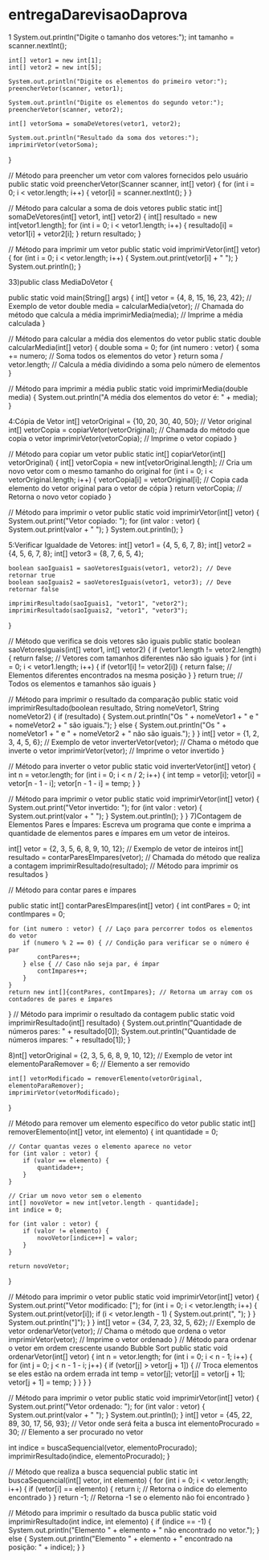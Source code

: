 # entregaDarevisaoDaprova

1  System.out.println("Digite o tamanho dos vetores:");
    int tamanho = scanner.nextInt();

    int[] vetor1 = new int[1];
    int[] vetor2 = new int[5];

    System.out.println("Digite os elementos do primeiro vetor:");
    preencherVetor(scanner, vetor1);

    System.out.println("Digite os elementos do segundo vetor:");
    preencherVetor(scanner, vetor2);

    int[] vetorSoma = somaDeVetores(vetor1, vetor2);
    
    System.out.println("Resultado da soma dos vetores:");
    imprimirVetor(vetorSoma);
}


// Método para preencher um vetor com valores fornecidos pelo usuário
public static void preencherVetor(Scanner scanner, int[] vetor) {
    for (int i = 0; i < vetor.length; i++) {
        vetor[i] = scanner.nextInt();
    }
}

// Método para calcular a soma de dois vetores
public static int[] somaDeVetores(int[] vetor1, int[] vetor2) {
    int[] resultado = new int[vetor1.length];
    for (int i = 0; i < vetor1.length; i++) {
        resultado[i] = vetor1[i] + vetor2[i];
    }
    return resultado;
}

// Método para imprimir um vetor
public static void imprimirVetor(int[] vetor) {
    for (int i = 0; i < vetor.length; i++) {
        System.out.print(vetor[i] + " ");
    }
    System.out.println();
}


33)public class MediaDoVetor {

public static void main(String[] args) {
    int[] vetor = {4, 8, 15, 16, 23, 42}; // Exemplo de vetor
    double media = calcularMedia(vetor); // Chamada do método que calcula a média
    imprimirMedia(media); // Imprime a média calculada
}

// Método para calcular a média dos elementos do vetor
public static double calcularMedia(int[] vetor) {
    double soma = 0;
    for (int numero : vetor) {
        soma += numero; // Soma todos os elementos do vetor
    }
    return soma / vetor.length; // Calcula a média dividindo a soma pelo número de elementos
}

// Método para imprimir a média
public static void imprimirMedia(double media) {
    System.out.println("A média dos elementos do vetor é: " + media);
}


4:Cópia de Vetor int[] vetorOriginal = {10, 20, 30, 40, 50}; // Vetor original int[] vetorCopia = copiarVetor(vetorOriginal); // Chamada do método que copia o vetor imprimirVetor(vetorCopia); // Imprime o vetor copiado }

// Método para copiar um vetor
public static int[] copiarVetor(int[] vetorOriginal) {
    int[] vetorCopia = new int[vetorOriginal.length]; // Cria um novo vetor com o mesmo tamanho do original
    for (int i = 0; i < vetorOriginal.length; i++) {
        vetorCopia[i] = vetorOriginal[i]; // Copia cada elemento do vetor original para o vetor de cópia
    }
    return vetorCopia; // Retorna o novo vetor copiado
}

// Método para imprimir o vetor
public static void imprimirVetor(int[] vetor) {
    System.out.print("Vetor copiado: ");
    for (int valor : vetor) {
        System.out.print(valor + " ");
    }
    System.out.println();
}


5:Verificar Igualdade de Vetores: int[] vetor1 = {4, 5, 6, 7, 8}; int[] vetor2 = {4, 5, 6, 7, 8}; int[] vetor3 = {8, 7, 6, 5, 4};

    boolean saoIguais1 = saoVetoresIguais(vetor1, vetor2); // Deve retornar true
    boolean saoIguais2 = saoVetoresIguais(vetor1, vetor3); // Deve retornar false

    imprimirResultado(saoIguais1, "vetor1", "vetor2");
    imprimirResultado(saoIguais2, "vetor1", "vetor3");
}

// Método que verifica se dois vetores são iguais
public static boolean saoVetoresIguais(int[] vetor1, int[] vetor2) {
    if (vetor1.length != vetor2.length) {
        return false; // Vetores com tamanhos diferentes não são iguais
    }
    for (int i = 0; i < vetor1.length; i++) {
        if (vetor1[i] != vetor2[i]) {
            return false; // Elementos diferentes encontrados na mesma posição
        }
    }
    return true; // Todos os elementos e tamanhos são iguais
}

// Método para imprimir o resultado da comparação
public static void imprimirResultado(boolean resultado, String nomeVetor1, String nomeVetor2) {
    if (resultado) {
        System.out.println("Os " + nomeVetor1 + " e " + nomeVetor2 + " são iguais.");
    } else {
        System.out.println("Os " + nomeVetor1 + " e " + nomeVetor2 + " não são iguais.");
    }
}
int[] vetor = {1, 2, 3, 4, 5, 6};  // Exemplo de vetor
 inverterVetor(vetor);  // Chama o método que inverte o vetor
 imprimirVetor(vetor);  // Imprime o vetor invertido
}


// Método para inverter o vetor public static void inverterVetor(int[] vetor) { int n = vetor.length; for (int i = 0; i < n / 2; i++) { int temp = vetor[i]; vetor[i] = vetor[n - 1 - i]; vetor[n - 1 - i] = temp; } }

// Método para imprimir o vetor public static void imprimirVetor(int[] vetor) { System.out.print("Vetor invertido: "); for (int valor : vetor) { System.out.print(valor + " "); } System.out.println(); } }
7)Contagem de Elementos Pares e Ímpares: Escreva um programa que conte e imprima a quantidade de elementos pares e ímpares em um vetor de inteiros.

  int[] vetor = {2, 3, 5, 6, 8, 9, 10, 12}; // Exemplo de vetor de inteiros
    int[] resultado = contarParesEImpares(vetor); // Chamada do método que realiza a contagem
    imprimirResultado(resultado); // Método para imprimir os resultados
}


// Método para contar pares e ímpares

public static int[] contarParesEImpares(int[] vetor) {
    int contPares = 0;
    int contImpares = 0;

    for (int numero : vetor) { // Laço para percorrer todos os elementos do vetor
        if (numero % 2 == 0) { // Condição para verificar se o número é par
            contPares++;
        } else { // Caso não seja par, é ímpar
            contImpares++;
        }
    }
    return new int[]{contPares, contImpares}; // Retorna um array com os contadores de pares e ímpares
}
// Método para imprimir o resultado da contagem
public static void imprimirResultado(int[] resultado) {
    System.out.println("Quantidade de números pares: " + resultado[0]);
    System.out.println("Quantidade de números ímpares: " + resultado[1]);
}


8)nt[] vetorOriginal = {2, 3, 5, 6, 8, 9, 10, 12}; // Exemplo de vetor int elementoParaRemover = 6; // Elemento a ser removido

    int[] vetorModificado = removerElemento(vetorOriginal, elementoParaRemover);
    imprimirVetor(vetorModificado);
}

// Método para remover um elemento específico do vetor
public static int[] removerElemento(int[] vetor, int elemento) {
    int quantidade = 0;

    // Contar quantas vezes o elemento aparece no vetor
    for (int valor : vetor) {
        if (valor == elemento) {
            quantidade++;
        }
    }

    // Criar um novo vetor sem o elemento
    int[] novoVetor = new int[vetor.length - quantidade];
    int indice = 0;

    for (int valor : vetor) {
        if (valor != elemento) {
            novoVetor[indice++] = valor;
        }
    }

    return novoVetor;
}


// Método para imprimir o vetor
public static void imprimirVetor(int[] vetor) {
    System.out.print("Vetor modificado: [");
    for (int i = 0; i < vetor.length; i++) {
        System.out.print(vetor[i]);
        if (i < vetor.length - 1) {
            System.out.print(", ");
        }
    }
    System.out.println("]");
}
}
int[] vetor = {34, 7, 23, 32, 5, 62}; // Exemplo de vetor ordenarVetor(vetor); // Chama o método que ordena o vetor imprimirVetor(vetor); // Imprime o vetor ordenado }
// Método para ordenar o vetor em ordem crescente usando Bubble Sort
public static void ordenarVetor(int[] vetor) {
    int n = vetor.length;
    for (int i = 0; i < n - 1; i++) {
        for (int j = 0; j < n - 1 - i; j++) {
            if (vetor[j] > vetor[j + 1]) {
                // Troca elementos se eles estão na ordem errada
                int temp = vetor[j];
                vetor[j] = vetor[j + 1];
                vetor[j + 1] = temp;
            }
        }
    }
}


// Método para imprimir o vetor
public static void imprimirVetor(int[] vetor) {
    System.out.print("Vetor ordenado: ");
    for (int valor : vetor) {
        System.out.print(valor + " ");
    }
    System.out.println();
}
int[] vetor = {45, 22, 89, 30, 17, 56, 93}; // Vetor onde será feita a busca int elementoProcurado = 30; // Elemento a ser procurado no vetor

int indice = buscaSequencial(vetor, elementoProcurado); imprimirResultado(indice, elementoProcurado); }

// Método que realiza a busca sequencial
public static int buscaSequencial(int[] vetor, int elemento) {
    for (int i = 0; i < vetor.length; i++) {
        if (vetor[i] == elemento) {
            return i; // Retorna o índice do elemento encontrado
        }
    }
    return -1; // Retorna -1 se o elemento não foi encontrado
}

// Método para imprimir o resultado da busca
public static void imprimirResultado(int indice, int elemento) {
    if (indice == -1) {
        System.out.println("Elemento " + elemento + " não encontrado no vetor.");
    } else {
        System.out.println("Elemento " + elemento + " encontrado na posição: " + indice);
    }
}

